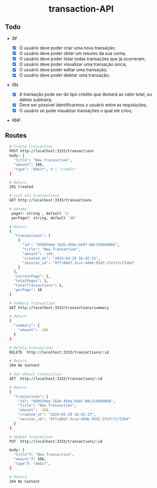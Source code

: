 <div align="center">
    <h1>transaction-API</h1>
</div>

## Todo

- RF

  - [x] O usuário deve poder criar uma nova transação;
  - [x] O usuário deve poder obter um resumo da sua conta;
  - [x] O usuário deve poder listar todas transações que já ocorreram;
  - [x] O usuário deve poder visualizar uma transação única;
  - [x] O usuário deve poder editar uma transação;
  - [x] O usuário deve poder deletar uma transação;

- RN

  - [x] A transação pode ser do tipo crédito que domará ao valor total, ou débito subtrairá;
  - [x] Deve ser possível identificarmos o usuário entre as requisições;
  - [x] O usuário só pode visualizar transações o qual ele criou;

- RNF

## Routes

```bash
  # Create transaction
  POST http://localhost:3333/transactions
  body: {
    "title": "New Transaction",
    "amount": 166,
    "type": "debit", # | "credit"
  }

  # Return
  201 Created
```

```bash
  # List all transactions
  GET http://localhost:3333/transactions

  # params
   page?: string , default '1'
   perPage?: string, default '10'

  # Return
  {
    "transactions": [
      {
        "id": "8d9d39ee-1b2b-450a-bb0f-00c319b8d06b",
        "title": "New Transaction",
        "amount": -166,
        "created_at": "2024-03-29 16:42:13",
        "session_id": "9ffc88a7-3cce-4d4b-93d2-2fe7c7c733bd"
      }
    ],
    "currentPage": 1,
    "totalPages": 1,
    "totalTransactions": 1,
    "perPage": 10
  }
```

```bash
  # Summary transaction
  GET http://localhost:3333/transactions/summary

  # Return
  {
    "summary": {
      "amount": -166
    }
  }
```

```bash
  # Delete transaction
  DELETE  http://localhost:3333/transactions/:id

  # Return
  204 No Content
```

```bash
  # Get detail transaction
  GET  http://localhost:3333/transactions/:id

  # Return
  {
    "transaction": {
      "id": "8d9d39ee-1b2b-450a-bb0f-00c319b8d06b",
      "title": "New Transaction",
      "amount": -166,
      "created_at": "2024-03-29 16:42:13",
      "session_id": "9ffc88a7-3cce-4d4b-93d2-2fe7c7c733bd"
    }
  }
```

```bash
  # Update transaction
  PUT  http://localhost:3333/transactions/:id

  body: {
    "title"?: "New Transaction",
    "amount"?: 166,
    "type"?: "debit",
  }

  # Return
  204 No Content
```
